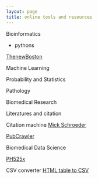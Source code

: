 ```yaml
---
layout: page
title: online tools and resources
---
```


Bioinformatics

* pythons 

[ThenewBoston](https://www.youtube.com/watch?v=sVNJOiTBi_8&list=PL6gx4Cwl9DGAcbMi1sH6oAMk4JHw91mC_&index=25)

Machine Learning


Probability and Statistics 


Pathology

Biomedical Research 

Literatures and citation 

Citation machine [Mick Schroeder](https://mickschroeder.com/citation/?q=26369354+)

[PubCrawler](http://pubcrawler.gen.tcd.ie)


Biomedical Data Science

[PH525x](http://genomicsclass.github.io/book/)

CSV converter
[HTML table to CSV](http://www.convertcsv.com/html-table-to-csv.htm)